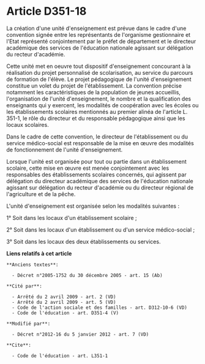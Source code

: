 # Article D351-18

La création d'une unité d'enseignement est prévue dans le cadre d'une convention signée entre les représentants de
l'organisme gestionnaire et l'Etat représenté conjointement par le préfet de département et               le directeur
académique des services de l'éducation nationale agissant sur délégation du recteur d'académie. 

Cette unité met en oeuvre tout dispositif d'enseignement concourant à la réalisation du projet personnalisé de scolarisation,
au service du parcours de formation de l'élève. Le projet pédagogique de l'unité d'enseignement constitue un volet du projet
de l'établissement. La convention précise notamment les caractéristiques de la population de jeunes accueillis,
l'organisation de l'unité d'enseignement, le nombre et la qualification des enseignants qui y exercent, les modalités de
coopération avec les écoles ou les établissements scolaires mentionnés au premier alinéa de l'article L. 351-1, le rôle du
directeur et du responsable pédagogique ainsi que les locaux scolaires. 

Dans le cadre de cette convention, le directeur de l'établissement ou du service médico-social est responsable de la mise en
œuvre des modalités de fonctionnement de l'unité d'enseignement. 

Lorsque l'unité est organisée pour tout ou partie dans un établissement scolaire, cette mise en œuvre est menée conjointement
avec les responsables des établissements scolaires concernés, qui agissent par délégation du directeur académique des
services de l'éducation nationale agissant sur délégation du recteur d'académie ou du directeur régional de l'agriculture et
de la pêche. 

L'unité d'enseignement est organisée selon les modalités suivantes : 

1° Soit dans les locaux d'un établissement scolaire ; 

2° Soit dans les locaux d'un établissement ou d'un service médico-social ; 

3° Soit dans les locaux des deux établissements ou services.

**Liens relatifs à cet article**

	**Anciens textes**:

	  - Décret n°2005-1752 du 30 décembre 2005 - art. 15 (Ab)

	**Cité par**:

	  - Arrêté du 2 avril 2009 - art. 2 (VD)
	  - Arrêté du 2 avril 2009 - art. 5 (VD)
	  - Code de l'action sociale et des familles - art. D312-10-6 (VD)
	  - Code de l'éducation - art. D351-4 (V)

	**Modifié par**:

	  - Décret n°2012-16 du 5 janvier 2012 - art. 7 (VD)

	**Cite**:

	  - Code de l'éducation - art. L351-1

